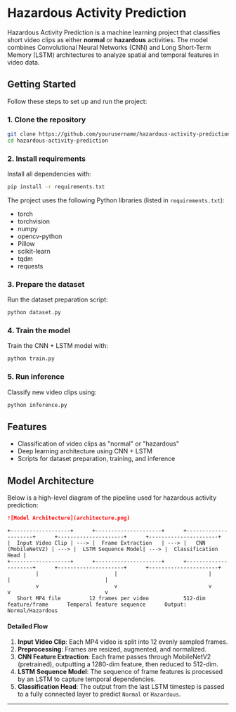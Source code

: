 # Hazardous Activity Prediction

Hazardous Activity Prediction is a machine learning project that classifies short video clips as either **normal** or **hazardous** activities. The model combines Convolutional Neural Networks (CNN) and Long Short-Term Memory (LSTM) architectures to analyze spatial and temporal features in video data.

## Getting Started

Follow these steps to set up and run the project:

### 1. Clone the repository

```bash
git clone https://github.com/yourusername/hazardous-activity-prediction.git
cd hazardous-activity-prediction
```

### 2. Install requirements

Install all dependencies with:

```bash
pip install -r requirements.txt
```

The project uses the following Python libraries (listed in `requirements.txt`):

- torch
- torchvision
- numpy
- opencv-python
- Pillow
- scikit-learn
- tqdm
- requests

### 3. Prepare the dataset

Run the dataset preparation script:

```bash
python dataset.py
```

### 4. Train the model

Train the CNN + LSTM model with:

```bash
python train.py
```

### 5. Run inference

Classify new video clips using:

```bash
python inference.py
```

## Features

- Classification of video clips as "normal" or "hazardous"
- Deep learning architecture using CNN + LSTM
- Scripts for dataset preparation, training, and inference

## Model Architecture

Below is a high-level diagram of the pipeline used for hazardous activity prediction:

```markdown
![Model Architecture](architecture.png)
```

```
+-------------------+      +---------------------+      +---------------------+      +---------------------+      +----------------------+
|  Input Video Clip | ---> |  Frame Extraction   | ---> |   CNN (MobileNetV2) | ---> |  LSTM Sequence Model| ---> |  Classification Head |
+-------------------+      +---------------------+      +---------------------+      +---------------------+      +----------------------+
         |                        |                             |                           |                              |
         v                        v                             v                           v                              v
   Short MP4 file         12 frames per video           512-dim feature/frame      Temporal feature sequence      Output: Normal/Hazardous
```

#### Detailed Flow

1. **Input Video Clip**: Each MP4 video is split into 12 evenly sampled frames.
2. **Preprocessing**: Frames are resized, augmented, and normalized.
3. **CNN Feature Extraction**: Each frame passes through MobileNetV2 (pretrained), outputting a 1280-dim feature, then reduced to 512-dim.
4. **LSTM Sequence Model**: The sequence of frame features is processed by an LSTM to capture temporal dependencies.
5. **Classification Head**: The output from the last LSTM timestep is passed to a fully connected layer to predict `Normal` or `Hazardous`.

---




